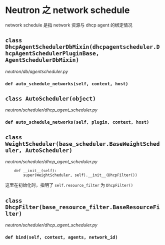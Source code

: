 # Neutron 之 network schedule

network schedule 是指 network 资源与 dhcp agent 的绑定情况

## `class DhcpAgentSchedulerDbMixin(dhcpagentscheduler.DhcpAgentSchedulerPluginBase, AgentSchedulerDbMixin)`

*neutron/db/agentscheduler.py*

### `def auto_schedule_networks(self, context, host)`



## `class AutoScheduler(object)`

*neutron/scheduler/dhcp_agent_scheduler.py*


### `def auto_schedule_networks(self, plugin, context, host)`



## `class WeightScheduler(base_scheduler.BaseWeightScheduler, AutoScheduler)`

*neutron/scheduler/dhcp_agent_scheduler.py*

```
    def __init__(self):
        super(WeightScheduler, self).__init__(DhcpFilter())
```
这里在初始化时，指明了 `self.resource_filter` 为 `DhcpFilter()`


## `class DhcpFilter(base_resource_filter.BaseResourceFilter)`

*neutron/scheduler/dhcp_agent_scheduler.py*

### `def bind(self, context, agents, network_id)`






